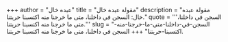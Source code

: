 +++
author = "عبده خال"
title = "مقولة عبده خال"
description = "مقولة عبده خال: السجن في داخلنا، متى ما خرجنا منه اكتسبنا حريتنا."
quote = '''السجن في داخلنا، متى ما خرجنا منه اكتسبنا حريتنا.'''
slug = "السجن-في-داخلنا-متى-ما-خرجنا-منه-اكتسبنا-حريتنا"
+++
السجن في داخلنا، متى ما خرجنا منه اكتسبنا حريتنا.
